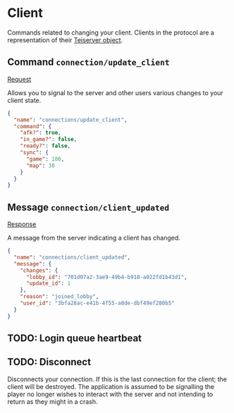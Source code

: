 # Client
Commands related to changing your client. Clients in the protocol are a representation of their [Teiserver object](https://hexdocs.pm/teiserver/Teiserver.Connections.Client.html).

## Command `connection/update_client`
[Request](/priv/static/schema/commands/connections/update_client_command.json)


Allows you to signal to the server and other users various changes to your client state.

```json
{
  "name": "connections/update_client",
  "command": {
    "afk?": true,
    "in_game?": false,
    "ready?": false,
    "sync": {
      "game": 100,
      "map": 30
    }
  }
}
```

## Message `connection/client_updated`
[Response](/priv/static/schema/messages/connections/client_updated_message.json)

A message from the server indicating a client has changed.

```json
{
  "name": "connections/client_updated",
  "message": {
    "changes": {
      "lobby_id": "701d07a2-3ae9-49b4-b918-a022fd1b43d1",
      "update_id": 1
    },
    "reason": "joined_lobby",
    "user_id": "3bfa28ac-e41b-4f55-a8de-dbf49ef280b5"
  }
}
```


## TODO: Login queue heartbeat


## TODO: Disconnect
Disconnects your connection. If this is the last connection for the client; the client will be destroyed. The application is assumed to be signalling the player no longer wishes to interact with the server and not intending to return as they might in a crash.
